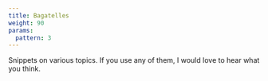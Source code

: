 ```yaml
---
title: Bagatelles
weight: 90
params:
  pattern: 3
---
```


Snippets on various topics. If you use any of them, I would love to hear what you think.
